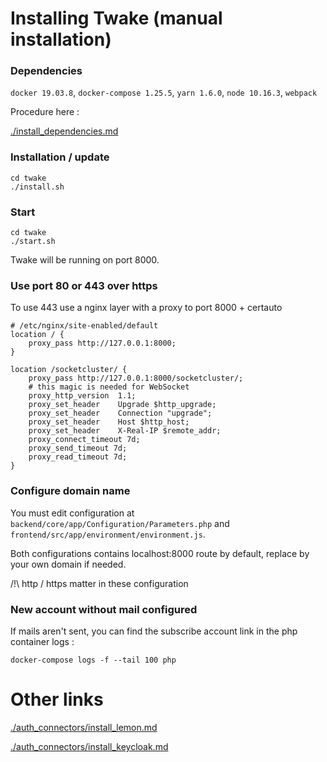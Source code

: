 # Installing Twake (manual installation)

### Dependencies

`docker 19.03.8`, `docker-compose 1.25.5`, `yarn 1.6.0`, `node 10.16.3`, `webpack`

Procedure here :

[./install_dependencies.md](./install_dependencies.md)

### Installation / update

```
cd twake
./install.sh
```

### Start

```
cd twake
./start.sh
```

Twake will be running on port 8000.

### Use port 80 or 443 over https

To use 443 use a nginx layer with a proxy to port 8000 + certauto

```
# /etc/nginx/site-enabled/default
location / {
    proxy_pass http://127.0.0.1:8000;
}

location /socketcluster/ {
    proxy_pass http://127.0.0.1:8000/socketcluster/;
    # this magic is needed for WebSocket
    proxy_http_version  1.1;
    proxy_set_header    Upgrade $http_upgrade;
    proxy_set_header    Connection "upgrade";
    proxy_set_header    Host $http_host;
    proxy_set_header    X-Real-IP $remote_addr;
    proxy_connect_timeout 7d;
    proxy_send_timeout 7d;
    proxy_read_timeout 7d;
}
```

### Configure domain name

You must edit configuration at `backend/core/app/Configuration/Parameters.php` and `frontend/src/app/environment/environment.js`.

Both configurations contains localhost:8000 route by default, replace by your own domain if needed.

/!\ http / https matter in these configuration

### New account without mail configured

If mails aren't sent, you can find the subscribe account link in the php container logs :

`docker-compose logs -f --tail 100 php`

# Other links

[./auth_connectors/install_lemon.md](./auth_connectors/install_lemon.md)

[./auth_connectors/install_keycloak.md](./auth_connectors/install_keycloak.md)
